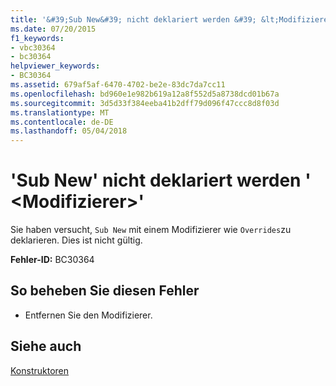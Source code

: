 ```yaml
---
title: '&#39;Sub New&#39; nicht deklariert werden &#39; &lt;Modifizierer&gt;&#39;'
ms.date: 07/20/2015
f1_keywords:
- vbc30364
- bc30364
helpviewer_keywords:
- BC30364
ms.assetid: 679af5af-6470-4702-be2e-83dc7da7cc11
ms.openlocfilehash: bd960e1e982b619a12a8f552d5a8738dcd01b67a
ms.sourcegitcommit: 3d5d33f384eeba41b2dff79d096f47ccc8d8f03d
ms.translationtype: MT
ms.contentlocale: de-DE
ms.lasthandoff: 05/04/2018
---
```

# <a name="39sub-new39-cannot-be-declared-39ltmodifiergt39"></a>&#39;Sub New&#39; nicht deklariert werden &#39; &lt;Modifizierer&gt;&#39;
Sie haben versucht, `Sub New` mit einem Modifizierer wie `Overrides`zu deklarieren. Dies ist nicht gültig.  
  
 **Fehler-ID:** BC30364  
  
## <a name="to-correct-this-error"></a>So beheben Sie diesen Fehler  
  
-   Entfernen Sie den Modifizierer.  
  
## <a name="see-also"></a>Siehe auch  
 [Konstruktoren](~/docs/visual-basic/programming-guide/concepts/object-oriented-programming.md#constructors)
